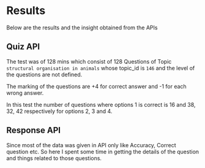 # Results
Below are the results and the insight obtained from the APIs

## Quiz API
The test was of 128 mins which consist of 128 Questions of Topic `structural organisation in animals` whose topic_id is `146` and the level of the questions are not defined.

The marking of the questions are +4 for correct answer and -1 for each wrong answer.

In this test the number of questions where options 1 is correct is 16 and 38, 32, 42 respectively for options 2, 3 and 4.

## Response API
Since most of the data was given in API only like Accuracy, Correct question etc. So here I spent some time in getting the details of the question and things related to those questions.

